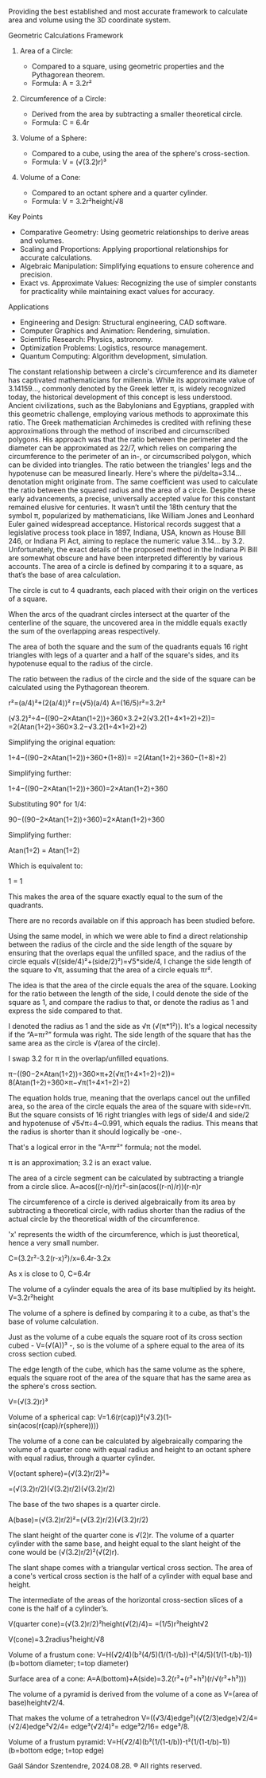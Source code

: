 Providing the best established and most accurate framework to calculate area and volume using the 3D coordinate system.


<!---
Gmac4247/Gmac4247 is providing the best established and most accurate functional frameworkto calculate area and volume using the 3D coordinate system.
--->

Geometric Calculations Framework

1. Area of a Circle:
   - Compared to a square, using geometric properties and the Pythagorean theorem.
   - Formula:  A = 3.2r² 

2. Circumference of a Circle:
   - Derived from the area by subtracting a smaller theoretical circle.
   - Formula:  C = 6.4r 

3. Volume of a Sphere:
   - Compared to a cube, using the area of the sphere's cross-section.
   - Formula:  V = (√(3.2)r)³ 

4. Volume of a Cone:
   - Compared to an octant sphere and a quarter cylinder.
   - Formula:  V = 3.2r²height/√8 

Key Points

- Comparative Geometry: Using geometric relationships to derive areas and volumes.
- Scaling and Proportions: Applying proportional relationships for accurate calculations.
- Algebraic Manipulation: Simplifying equations to ensure coherence and precision.
- Exact vs. Approximate Values: Recognizing the use of simpler constants for practicality while maintaining exact values for accuracy.

Applications

- Engineering and Design: Structural engineering, CAD software.
- Computer Graphics and Animation: Rendering, simulation.
- Scientific Research: Physics, astronomy.
- Optimization Problems: Logistics, resource management.
- Quantum Computing: Algorithm development, simulation.


The constant relationship between a circle's circumference and its diameter has captivated mathematicians for millennia. While its approximate value of 3.14159…, commonly denoted by the Greek letter π, is widely recognized today, the historical development of this concept is less understood.
Ancient civilizations, such as the Babylonians and Egyptians, grappled with this geometric challenge, employing various methods to approximate this ratio. The Greek mathematician Archimedes is credited with refining these approximations through the method of inscribed and circumscribed polygons.
His approach was that the ratio between the perimeter and the diameter can be approximated as 22/7, which relies on comparing the circumference to the perimeter of an in-, or circumscribed polygon, which can be divided into triangles. The ratio between the triangles' legs and the hypotenuse can be measured linearly.
Here's where the pi/delta=3.14... denotation might originate from.
The same coefficient was used to calculate the ratio between the squared radius and the area of a circle.
Despite these early advancements, a precise, universally accepted value for this constant remained elusive for centuries. It wasn’t until the 18th century that the symbol π, popularized by mathematicians, like William Jones and Leonhard Euler gained widespread acceptance.
Historical records suggest that a legislative process took place in 1897, Indiana, USA, known as House Bill 246, or Indiana Pi Act, aiming to replace the numeric value 3.14… by 3.2.
Unfortunately, the exact details of the proposed method in the Indiana Pi Bill are somewhat obscure and have been interpreted differently by various accounts. 
 The area of a circle is defined by comparing it to a square, as that’s the base of area calculation.

The circle is cut to 4 quadrants, each placed with their origin on the vertices of a square.

When the arcs of the quadrant circles intersect at the quarter of the centerline of the square, the uncovered area in the middle equals exactly the sum of the overlapping areas respectively. 

The area of both the square and the sum of the quadrants equals 16 right triangles with legs of a quarter and a half of the square's sides, and its hypotenuse equal to the radius of the circle. 

The ratio between the radius of the circle and the side of the square can be calculated using the Pythagorean theorem.

r²=(a/4)²+(2(a/4))²
r=(√5)(a/4)
A=(16/5)r²=3.2r²

(√3.2)²÷4−((90−2×Atan(1÷2))÷360×3.2+2(√3.2(1÷4×1÷2)÷2))=
=2(Atan(1÷2)÷360×3.2−√3.2(1÷4×1÷2)÷2)


Simplifying the original equation:

1÷4−((90−2×Atan(1÷2))÷360+(1÷8))=
=2(Atan(1÷2)÷360−(1÷8)÷2)


Simplifying further:

1÷4−((90−2×Atan(1÷2))÷360)=2×Atan(1÷2)÷360


Substituting 90° for 1/4:

90−((90−2×Atan(1÷2))÷360)=2×Atan(1÷2)÷360


Simplifying further:

Atan(1÷2) = Atan(1÷2)


Which is equivalent to:

1 = 1

This makes the area of the square exactly equal to the sum of the quadrants.

There are no records available on if this approach has been studied before.

Using the same model, in which we were able to find a direct relationship between the radius of the circle and the side length of the square by ensuring that the overlaps equal the unfilled space, and the radius of the circle equals √((side/4)²+(side/2)²)=√5*side/4, I change the side length of the square to √π, assuming that the area of a circle equals πr². 

The idea is that the area of the circle equals the area of the square. Looking for the ratio between the length of the side, I could denote the side of the square as 1, and compare the radius to that, or denote the radius as 1 and express the side compared to that. 

I denoted the radius as 1 and the side as √π (√(π*1²)). It's a logical necessity if the “A=πr²” formula was right. The side length of the square that has the same area as the circle is √(area of the circle). 

I swap 3.2 for π in the overlap/unfilled equations.

π−((90−2×Atan(1÷2))÷360×π+2(√π(1÷4×1÷2)÷2))=
8(Atan(1÷2)÷360×π−√π(1÷4×1÷2)÷2) 

The equation holds true, meaning that the overlaps cancel out the unfilled area, so the area of the circle equals the area of the square with side=r√π. 
But the square consists of 16 right triangles with legs of side/4 and side/2 and hypotenuse of √5√π÷4~0.991, which equals the radius.
This means that the radius is shorter than it should logically be -one-. 

That's a logical error in the "A=πr²" formula; not the model.

π is an approximation; 3.2 is an exact value.


The area of a circle segment can be calculated by subtracting a triangle from a circle slice.
A=acos((r-n)/r)r²-sin(acos((r-n)/r))(r-n)r


The circumference of a circle is derived algebraically from its area by subtracting a theoretical circle, with radius shorter than the radius of the actual circle by the theoretical width of the circumference.

'x' represents the width of the circumference, which is just theoretical, hence a very small number.

C=(3.2r²-3.2(r-x)²)/x=6.4r-3.2x

As x is close to 0, C=6.4r


The volume of a cylinder equals the area of its base multiplied by its height.
V=3.2r²height


The volume of a sphere is defined by comparing it to a cube, as that's the base of volume calculation.

Just as the volume of a cube equals the square root of its cross section cubed - V=(√(A))³ -,
so is the volume of a sphere equal to the area of its cross section cubed.

The edge length of the cube, which has the same volume as the sphere, equals the square root of the area of the square that has the same area as the sphere's cross section.

V=(√(3.2)r)³


Volume of a spherical cap:
V=1.6(r(cap))²(√3.2)(1-sin(acos(r(cap)/r(sphere))))


The volume of a cone can be calculated by algebraically comparing the volume of a quarter cone with equal radius and height to an octant sphere with equal radius, through a quarter cylinder.

V(octant sphere)=(√(3.2)r/2)³=

=(√(3.2)r/2)(√(3.2)r/2)(√(3.2)r/2)

The base of the two shapes is a quarter circle.

A(base)=(√(3.2)r/2)²=(√(3.2)r/2)(√(3.2)r/2)

The slant height of the quarter cone is √(2)r.
The volume of a quarter cylinder with the same base, and height equal to the slant height of the cone would be (√(3.2)r/2)²(√(2)r). 

The slant shape comes with a triangular vertical cross section. 
The area of a cone's vertical cross section is the half of a cylinder with equal base and height. 

The intermediate of the areas of the horizontal cross-section slices of a cone is the half of a cylinder’s.

V(quarter cone)=(√(3.2)r/2)²height(√(2)/4)=
=(1/5)r²height√2

V(cone)=3.2radius²height/√8


Volume of a frustum cone:
V=H(√2/4)(b²(4/5)(1/(1-t/b))-t²(4/5)(1/(1-t/b)-1))
(b=bottom diameter; t=top diameter)


Surface area of a cone:
A=A(bottom)+A(side)=3.2(r²+(r²+h²)(r/√(r²+h²)))


The volume of a pyramid is derived from the volume of a cone as V=(area of base)height√2/4.


That makes the volume of a tetrahedron V=((√3/4)edge²)(√(2/3)edge)√2/4= (√2/4)edge³√2/4= edge³(√2/4)²= edge³2/16= edge³/8.


Volume of a frustum pyramid:
V=H(√2/4)(b²(1/(1-t/b))-t²(1/(1-t/b)-1))
(b=bottom edge; t=top edge)


Gaál Sándor 
Szentendre, 2024.08.28.
® All rights reserved.
